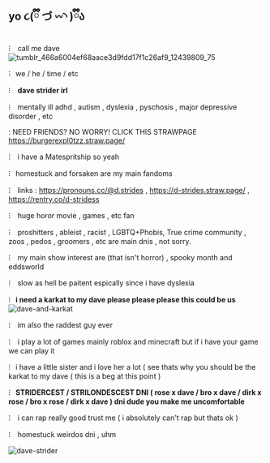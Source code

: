 ## yo ૮(ྀི づ 𖥦◝ )ྀིა

⁝⠀ call me dave ![tumblr_466a6004ef68aace3d9fdd17f1c26af9_12439809_75](https://github.com/user-attachments/assets/13401232-d4e2-47e2-a6dd-d8b2786bbf9d)

⁝⠀we / he / time / etc

⁝⠀ **dave strider irl** 

⁝⠀ mentally ill adhd , autism , dyslexia , pyschosis , major depressive disorder , etc 

: NEED FRIENDS? NO WORRY! CLICK THIS STRAWPAGE https://burgerexpl0tzz.straw.page/

⁝⠀ i have a Matespritship so yeah

⁝⠀homestuck and forsaken are my main fandoms

⁝⠀ links : https://pronouns.cc/@d.strides , https://d-strides.straw.page/ , https://rentry.co/d-stridess

⁝⠀ huge horor movie , games , etc fan

⁝⠀ proshitters , ableist , racist , LGBTQ+Phobis, True crime community , zoos , pedos , groomers , etc are main dnis , not sorry.

⁝⠀ my main show interest are (that isn't horror) , spooky month and eddsworld

⁝⠀ slow as hell be paitent espically since i have dyslexia 

⁝⠀**i need a karkat to my dave please please please this could be us** ![dave-and-karkat](https://github.com/user-attachments/assets/0490408d-c2f2-4780-b165-3aa2951e21ed)

⁝⠀ im also the raddest guy ever 

⁝⠀ i play a lot of games  mainly roblox and minecraft but if i have your game we can play it

⁝⠀i have a little sister and i love her a lot ( see thats why you should be the karkat to my dave ( this is a beg at this point )

⁝⠀**STRIDERCEST / STRILONDESCEST DNI ( rose x dave / bro x dave / dirk x rose / bro x rose / dirk x dave ) dni dude you make me uncomfortable**

⁝⠀ i can rap really good trust me ( i absolutely can't rap but thats ok ) 

⁝⠀ homestuck weirdos dni , uhm

![dave-strider](https://github.com/user-attachments/assets/9d443798-410f-4f7b-af11-13aa3947b8ea)

